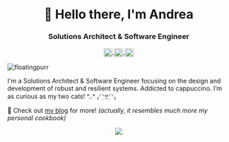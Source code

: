 <h1 align="center">👋 Hello there, I'm Andrea</h1>

<h3 align="center">Solutions Architect & Software Engineer</h3>

<p align="center">
<a href="https://twitter.com/i_m_andrea" target="blank">
  <picture>
    <source media="(prefers-color-scheme: dark)" srcset="https://simpleicons.vercel.app/twitter/d6dce2">
    <source media="(prefers-color-scheme: light)" srcset="https://simpleicons.vercel.app/twitter/000">
    <img align="center" src="https://simpleicons.vercel.app/twitter/000" alt="i_m_andrea" height="20" width="20" />
  </picture>
</a>

<a href="https://linkedin.com/in/andreamignone" target="blank">
  <picture>
    <source media="(prefers-color-scheme: dark)" srcset="https://simpleicons.vercel.app/linkedin/d6dce2">
    <source media="(prefers-color-scheme: light)" srcset="https://simpleicons.vercel.app/linkedin/000">
    <img align="center" src="https://simpleicons.vercel.app/linkedin/000" alt="i_m_andrea" height="20" width="20" />
  </picture>
</a>

<a href="https://stackoverflow.com/users/4820341" target="blank">
  <picture>
    <source media="(prefers-color-scheme: dark)" srcset="https://simpleicons.vercel.app/stackoverflow/d6dce2">
    <source media="(prefers-color-scheme: light)" srcset="https://simpleicons.vercel.app/stackoverflow/000">
    <img align="center" src="https://simpleicons.vercel.app/stackoverflow/000" alt="i_m_andrea" height="20" width="20" />
  </picture>
</a>
</p>

<p align="left"> <img src="https://komarev.com/ghpvc/?username=floatingpurr&label=Guests&color=orange" alt="floatingpurr" /></p>

I'm a Solutions Architect & Software Engineer focusing on the design and development of robust and resilient systems. Addicted to cappuccino. I’m as curious as my two cats! ^..^ ₍⸍⸌̣ʷ̣̫⸍̣⸌₎

💬 Check out [my blog](https://imandrea.me/) for more! _(actually, it resembles much more my personal cookbook)_

<p align="center"> <img src=https://github-readme-stats.vercel.app/api?username=floatingpurr&count_private=true&show_icons=true&custom_title=My%20GitHub%20Stats&theme=ayu-mirage> </p>

<!--
**floatingpurr/floatingpurr** is a ✨ _special_ ✨ repository because its `README.md` (this file) appears on your GitHub profile.

Here are some ideas to get you started:

- 🔭 I’m currently working on ...
- 🌱 I’m currently learning ...
- 👯 I’m looking to collaborate on ...
- 🤔 I’m looking for help with ...
- 💬 Ask me about ...
- 📫 How to reach me: ...
- 😄 Pronouns: ...
- ⚡ Fun fact: ...
-->


